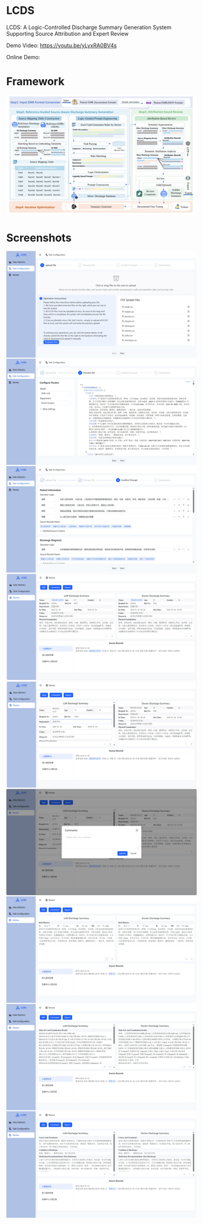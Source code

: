 # LCDS
LCDS: A Logic-Controlled Discharge Summary Generation System Supporting Source Attribution and Expert Review

Demo Video: https://youtu.be/yLyxRA0BV4s

Online Demo: 


# Framework
![框架图](framework/framework.jpg)


# Screenshots
![页面1](screenshots/pages1.jpg)
![页面2](screenshots/pages2.jpg)
![页面3](screenshots/pages3.jpg)
![页面4](screenshots/pages4.jpg)
![页面5](screenshots/pages5.jpg)
![页面6](screenshots/pages6.jpg)
![页面7](screenshots/pages7.jpg)
![页面8](screenshots/pages8.jpg)
![页面9](screenshots/pages9.jpg)
